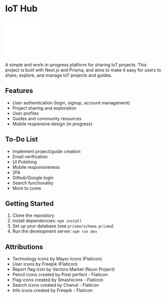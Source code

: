 # IoT Hub

<img src="public/assets/logow.png" alt="IoT Hub Logo" width="120" />


A simple and work-in-progress platform for sharing IoT projects. This project is built with Next.js and Prisma, and aims to make it easy for users to share, explore, and manage IoT projects and guides.

## Features

- User authentication (login, signup, account management)
- Project sharing and exploration
- User profiles
- Guides and community resources
- Mobile responsive design (in progress)

## To-Do List

- Implement project/guide creation
- Email verification
- UI Polishing
- Mobile responsiveness
- 2FA
- Github/Google login
- Search functionality
- More to come

## Getting Started

1. Clone the repository
2. Install dependencies: `npm install`
3. Set up your database (see `prisma/schema.prisma`)
4. Run the development server: `npm run dev`

## Attributions

- Technology icons by Mayor Icons (Flaticon)
- User icons by Freepik (Flaticon)
- Report flag icon by Vectors Market (Noun Project)
- Pencil icons created by Pixel perfect - Flaticon
- Flag icons created by Smashicons - Flaticon
- Search icons created by Chanut - Flaticon
- Info icons created by Freepik - Flaticon
